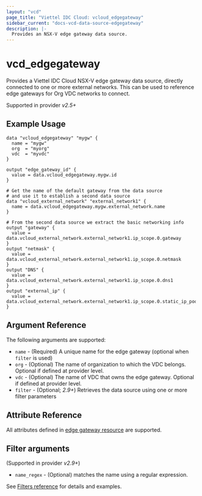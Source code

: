 ```yaml
---
layout: "vcd"
page_title: "Viettel IDC Cloud: vcloud_edgegateway"
sidebar_current: "docs-vcd-data-source-edgegateway"
description: |-
  Provides an NSX-V edge gateway data source.
---
```


# vcd\_edgegateway

Provides a Viettel IDC Cloud NSX-V edge gateway data source, directly connected to one or more external networks. This can be used to reference
edge gateways for Org VDC networks to connect.

Supported in provider *v2.5+*

## Example Usage

```hcl
data "vcloud_edgegateway" "mygw" {
  name = "mygw"
  org  = "myorg"
  vdc  = "myvdc"
}

output "edge_gateway_id" {
  value = data.vcloud_edgegateway.mygw.id
}

# Get the name of the default gateway from the data source
# and use it to establish a second data source
data "vcloud_external_network" "external_network1" {
  name = data.vcloud_edgegateway.mygw.external_network.name
}

# From the second data source we extract the basic networking info
output "gateway" {
  value = data.vcloud_external_network.external_network1.ip_scope.0.gateway
}
output "netmask" {
  value = data.vcloud_external_network.external_network1.ip_scope.0.netmask
}
output "DNS" {
  value = data.vcloud_external_network.external_network1.ip_scope.0.dns1
}
output "external_ip" {
  value = data.vcloud_external_network.external_network1.ip_scope.0.static_ip_pool.0.start_address
}
```

## Argument Reference

The following arguments are supported:

* `name` - (Required) A unique name for the edge gateway (optional when `filter` is used)
* `org` - (Optional) The name of organization to which the VDC belongs. Optional if defined at provider level.
* `vdc` - (Optional) The name of VDC that owns the edge gateway. Optional if defined at provider level. 
* `filter` - (Optional; *2.9+*) Retrieves the data source using one or more filter parameters

## Attribute Reference

All attributes defined in [edge gateway resource](/providers/vmware/vcd/latest/docs/resources/edgegateway#attribute-reference) are supported.

## Filter arguments

(Supported in provider *v2.9+*)

* `name_regex` - (Optional) matches the name using a regular expression.

See [Filters reference](/providers/vmware/vcd/latest/docs/guides/data_source_filters) for details and examples.

